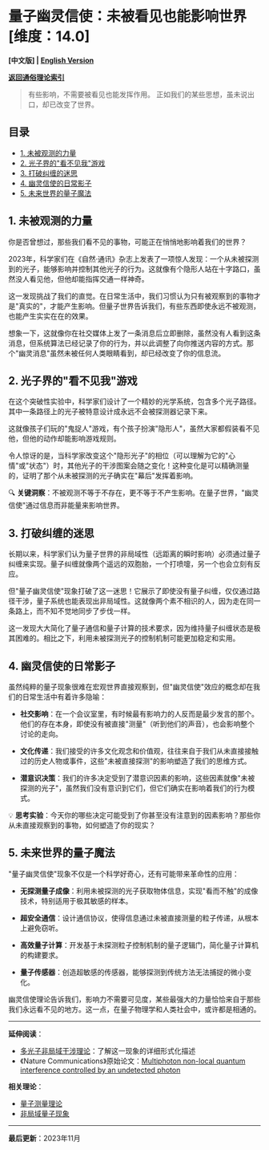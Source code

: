 # 量子幽灵信使：未被看见也能影响世界 [维度：14.0]

**[中文版] | [English Version](popular_theory_quantum_ghost_messenger_en.md)**

**[返回通俗理论索引](../popular_theory.md)**

> 有些影响，不需要被看见也能发挥作用。
> 正如我们的某些思想，虽未说出口，却已改变了世界。

## 目录
- [1. 未被观测的力量](#1-未被观测的力量)
- [2. 光子界的"看不见我"游戏](#2-光子界的看不见我游戏)
- [3. 打破纠缠的迷思](#3-打破纠缠的迷思)
- [4. 幽灵信使的日常影子](#4-幽灵信使的日常影子)
- [5. 未来世界的量子魔法](#5-未来世界的量子魔法)

## 1. 未被观测的力量

你是否曾想过，那些我们看不见的事物，可能正在悄悄地影响着我们的世界？

2023年，科学家们在《自然·通讯》杂志上发表了一项惊人发现：一个从未被探测到的光子，能够影响并控制其他光子的行为。这就像有个隐形人站在十字路口，虽然没人看见他，但他却能指挥交通一样神奇。

这一发现挑战了我们的直觉。在日常生活中，我们习惯认为只有被观察到的事物才是"真实的"，才能产生影响。但量子世界告诉我们，有些东西即使永远不被观测，也能产生实实在在的效果。

想象一下，这就像你在社交媒体上发了一条消息后立即删除，虽然没有人看到这条消息，但系统算法已经记录了你的行为，并以此调整了向你推送内容的方式。那个"幽灵消息"虽然未被任何人类眼睛看到，却已经改变了你的信息流。

## 2. 光子界的"看不见我"游戏

在这个突破性实验中，科学家们设计了一个精妙的光学系统，包含多个光子路径。其中一条路径上的光子被特意设计成永远不会被探测器记录下来。

这就像孩子们玩的"鬼捉人"游戏，有个孩子扮演"隐形人"，虽然大家都假装看不见他，但他的动作却能影响游戏规则。

令人惊讶的是，当科学家改变这个"隐形光子"的相位（可以理解为它的"心情"或"状态"）时，其他光子的干涉图案会随之变化！这种变化是可以精确测量的，证明了那个从未被探测的光子确实在"幕后"发挥着影响。

🔍 **关键洞察**：不被观测不等于不存在，更不等于不产生影响。在量子世界，"幽灵信使"通过信息而非能量来影响世界。

## 3. 打破纠缠的迷思

长期以来，科学家们认为量子世界的非局域性（远距离的瞬时影响）必须通过量子纠缠来实现。量子纠缠就像两个遥远的双胞胎，一个打喷嚏，另一个也会立刻有反应。

但"量子幽灵信使"现象打破了这一迷思！它展示了即使没有量子纠缠，仅仅通过路径干涉，量子系统也能表现出非局域性。这就像两个素不相识的人，因为走在同一条路上，而不知不觉地同步了步伐一样。

这一发现大大简化了量子通信和量子计算的技术要求，因为维持量子纠缠状态是极其困难的。相比之下，利用未被探测光子的控制机制可能更加稳定和实用。

## 4. 幽灵信使的日常影子

虽然纯粹的量子现象很难在宏观世界直接观察到，但"幽灵信使"效应的概念却在我们的日常生活中有着许多隐喻：

- **社交影响**：在一个会议室里，有时候最有影响力的人反而是最少发言的那个。他们的存在本身，即使没有被直接"测量"（听到他们的声音），也会影响整个讨论的走向。

- **文化传递**：我们接受的许多文化观念和价值观，往往来自于我们从未直接接触过的历史人物或事件，这些"未被直接探测"的影响塑造了我们的思维方式。

- **潜意识决策**：我们的许多决定受到了潜意识因素的影响，这些因素就像"未被探测的光子"，虽然我们没有意识到它们，但它们确实在影响着我们的行为模式。

💡 **思考实验**：今天你的哪些决定可能受到了你甚至没有注意到的因素影响？那些你从未直接观察到的事物，如何塑造了你的现实？

## 5. 未来世界的量子魔法

"量子幽灵信使"现象不仅是一个科学好奇心，还有可能带来革命性的应用：

- **无探测量子成像**：利用未被探测的光子获取物体信息，实现"看而不触"的成像技术，特别适用于极其敏感的样本。

- **超安全通信**：设计通信协议，使得信息通过未被直接测量的粒子传递，从根本上避免窃听。

- **高效量子计算**：开发基于未探测粒子控制机制的量子逻辑门，简化量子计算机的构建要求。

- **量子传感器**：创造超敏感的传感器，能够探测到传统方法无法捕捉的微小变化。

幽灵信使理论告诉我们，影响力不需要可见度，某些最强大的力量恰恰来自于那些我们永远看不见的地方。这一点，在量子物理学和人类社会中，或许都是相通的。

---

**延伸阅读**：
- [多光子非局域干涉理论](../formal_theory/formal_theory_multiphoton_nonlocal_interference.md)：了解这一现象的详细形式化描述
- 《Nature Communications》原始论文：[Multiphoton non-local quantum interference controlled by an undetected photon](https://www.nature.com/articles/s41467-023-37228-y)

**相关理论**：
- [量子测量理论](../formal_theory/formal_theory_quantum_measurement.md)
- [非局域量子现象](../formal_theory/formal_theory_nonlocal_quantum_phenomena.md)

---

**最后更新**：2023年11月 